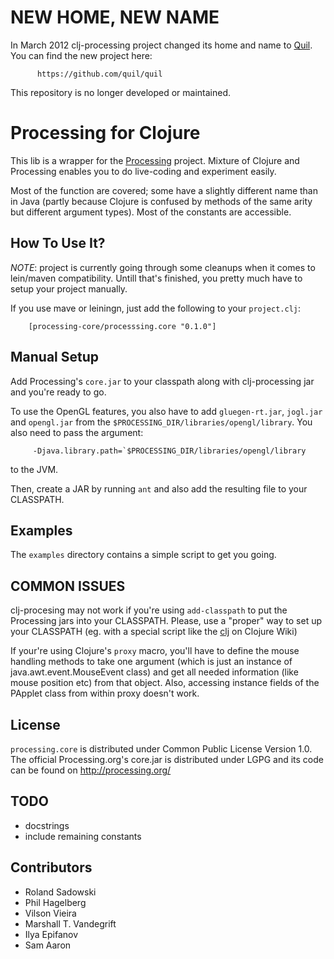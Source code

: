 # NEW HOME, NEW NAME #

In March 2012 clj-processing project changed its home and name to
[Quil][]. You can find the new project here:

          https://github.com/quil/quil

This repository is no longer developed or maintained.

# Processing for Clojure #

This lib is a wrapper for the [Processing][] project. Mixture of
Clojure and Processing enables you to do live-coding and experiment
easily.

Most of the function are covered; some have a slightly different name
than in Java (partly because Clojure is confused by methods of the
same arity but different argument types). Most of the constants are
accessible.

## How To Use It? ##

*NOTE*: project is currently going through some cleanups when it comes
 to lein/maven compatibility. Untill that's finished, you pretty much
 have to setup your project manually.

If you use mave or leiningn, just add the following to your
`project.clj`:

        [processing-core/processsing.core "0.1.0"]

## Manual Setup

Add Processing's `core.jar` to your classpath along with
clj-processing jar and you're ready to go.

To use the OpenGL features, you also have to add `gluegen-rt.jar`,
`jogl.jar` and `opengl.jar` from the
`$PROCESSING_DIR/libraries/opengl/library`. You also need to pass the
argument:

         -Djava.library.path=`$PROCESSING_DIR/libraries/opengl/library

to the JVM.

Then, create a JAR by running `ant` and also add the resulting file to
your CLASSPATH.

## Examples ##

The `examples` directory contains a simple script to get you going.

## COMMON ISSUES ##

clj-procesing may not work if you're using `add-classpath` to put the
Processing jars into your CLASSPATH. Please, use a "proper" way to set
up your CLASSPATH (eg. with a special script like the [clj][cljscript]
on Clojure Wiki)

If your're using Clojure's `proxy` macro, you'll have to define the
mouse handling methods to take one argument (which is just an instance
of java.awt.event.MouseEvent class) and get all needed information
(like mouse position etc) from that object. Also, accessing instance
fields of the PApplet class from within proxy doesn't work.

## License

`processing.core` is distributed under Common Public License Version
1.0. The official Processing.org's core.jar is distributed under LGPG
and its code can be found on http://processing.org/

## TODO ##

* docstrings
* include remaining constants

[processing]:http://processing.org/
[cljscript]:http://en.wikibooks.org/wiki/Clojure_Programming/Getting_Started#Create_clj_Script
[quil]:https://github.com/quil/quil

## Contributors ##

* Roland Sadowski
* Phil Hagelberg
* Vilson Vieira
* Marshall T. Vandegrift
* Ilya Epifanov
* Sam Aaron
